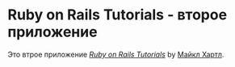 # Ruby on Rails Tutorials - второе приложение

Это втрое приложение
[*Ruby on Rails Tutorials*](http://railstutorial.org/) by
[Майкл Хартл](http://michaelhartl.com/).
